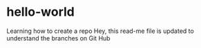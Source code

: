 # hello-world
Learning how to create a repo
Hey, this read-me file is updated to understand the branches on Git Hub
